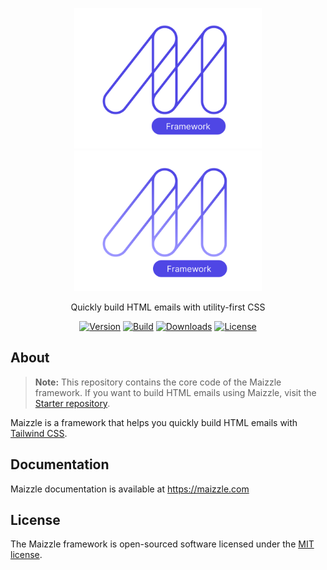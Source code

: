 <div align="center">
  <p>
    <a href="https://maizzle.com/#gh-light-mode-only" target="_blank">
      <img src="./.github/media/logo-light.svg" alt="Maizzle" width="300">
    </a>
    <a href="https://maizzle.com/#gh-dark-mode-only" target="_blank">
      <img src="./.github/media/logo-dark.svg" alt="Maizzle" width="300">
    </a>
  </p>
  <p>Quickly build HTML emails with utility-first CSS</p>
  <div>

  [![Version][npm-version-shield]][npm]
  [![Build][github-ci-shield]][github-ci]
  [![Downloads][npm-stats-shield]][npm-stats]
  [![License][license-shield]][license]

  </div>
</div>

## About

> **Note:** This repository contains the core code of the Maizzle framework. If you want to build HTML emails using Maizzle, visit the [Starter repository](https://github.com/maizzle/maizzle).

Maizzle is a framework that helps you quickly build HTML emails with [Tailwind CSS](https://tailwindcss.com/).

## Documentation

Maizzle documentation is available at https://maizzle.com

## License

The Maizzle framework is open-sourced software licensed under the [MIT license](https://opensource.org/licenses/MIT).

[npm]: https://www.npmjs.com/package/@maizzle/framework
[npm-stats]: https://npm-stat.com/charts.html?package=%40maizzle%2Fframework&from=2019-03-27
[npm-version-shield]: https://img.shields.io/npm/v/@maizzle/framework.svg?style=flat-square
[npm-stats-shield]: https://img.shields.io/npm/dt/@maizzle/framework.svg?style=flat-square&color=4f46e5
[github-ci]: https://github.com/maizzle/framework/actions
[github-ci-shield]: https://img.shields.io/github/workflow/status/maizzle/framework/Node.js%20CI?style=flat-square
[license]: ./LICENSE
[license-shield]: https://img.shields.io/npm/l/@maizzle/framework.svg?style=flat-square&color=0e9f6e
